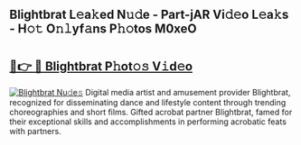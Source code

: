 ## Blightbrat L𝚎a𝚔ed N𝚞𝚍e - Part-jAR Vi𝚍𝚎o L𝚎a𝚔s - H𝚘𝚝 O𝚗𝚕yf𝚊ns P𝚑𝚘tos M0xeO

# <h2><a href="http://kf3jw8.oniu.top/?m=Blightbrat">🔗👉 🔴 Blightbrat P𝚑ot𝚘𝚜 V𝚒d𝚎o</a></h2>

[![Blightbrat Nu𝚍e𝚜](https://i.imgur.com/0qMVB7G.gif)](http://kf3jw8.oniu.top/?m=Blightbrat)
Digital media artist and amusement provider Blightbrat, recognized for disseminating dance and lifestyle content through trending choreographies and short films. Gifted acrobat partner Blightbrat, famed for their exceptional skills and accomplishments in performing acrobatic feats with partners.  
